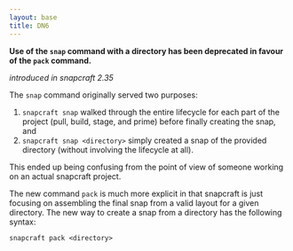 ```yaml
---
layout: base
title: DN6
---
```


**Use of the `snap` command with a directory has been deprecated in favour of the `pack` command.**

_introduced in snapcraft 2.35_

The `snap` command originally served two purposes:

1. `snapcraft snap` walked through the entire lifecycle for each part of the project (pull, build, stage, and prime) before finally creating the snap, and
2. `snapcraft snap <directory>` simply created a snap of the provided directory (without involving the lifecycle at all).

This ended up being confusing from the point of view of someone working on an actual snapcraft
project.

The new command `pack` is much more explicit in that snapcraft is just focusing
on assembling the final snap from a valid layout for a given directory.
The new way to create a snap from a directory has the following syntax:

    snapcraft pack <directory>
